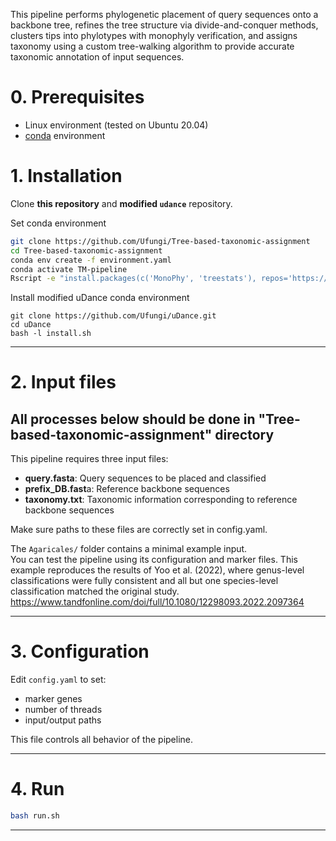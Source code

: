 This pipeline performs phylogenetic placement of query sequences onto a backbone tree, refines the tree structure via divide-and-conquer methods, clusters tips into phylotypes with monophyly verification, and assigns taxonomy using a custom tree-walking algorithm to provide accurate taxonomic annotation of input sequences.

# 0. Prerequisites
* Linux environment (tested on Ubuntu 20.04)
* [conda](https://docs.conda.io/projects/conda/en/latest/user-guide/install/index.html) environment

# 1. Installation
Clone **this repository** and **modified `udance`** repository.

Set conda environment
```bash
git clone https://github.com/Ufungi/Tree-based-taxonomic-assignment
cd Tree-based-taxonomic-assignment
conda env create -f environment.yaml
conda activate TM-pipeline
Rscript -e "install.packages(c('MonoPhy', 'treestats'), repos='https://cloud.r-project.org')"
```

Install modified uDance conda environment
```
git clone https://github.com/Ufungi/uDance.git
cd uDance
bash -l install.sh
```
---

# 2. Input files
## All processes below should be done in "Tree-based-taxonomic-assignment" directory

This pipeline requires three input files:

- **query.fasta**: Query sequences to be placed and classified
- **prefix_DB.fast**a: Reference backbone sequences
- **taxonomy.txt**: Taxonomic information corresponding to reference backbone sequences

Make sure paths to these files are correctly set in config.yaml.

The `Agaricales/` folder contains a minimal example input.  
You can test the pipeline using its configuration and marker files.
This example reproduces the results of Yoo et al. (2022), where genus-level classifications were fully consistent and all but one species-level classification matched the original study.
https://www.tandfonline.com/doi/full/10.1080/12298093.2022.2097364

---

# 3. Configuration

Edit `config.yaml` to set:
- marker genes
- number of threads
- input/output paths

This file controls all behavior of the pipeline.

---

# 4. Run

```bash
bash run.sh
```

---
